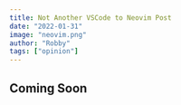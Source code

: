 ```yaml
---
title: Not Another VSCode to Neovim Post
date: "2022-01-31"
image: "neovim.png"
author: "Robby"
tags: ["opinion"]
---
```

 
## Coming Soon

<!---->
<!-- - Oracle makes my life more difficult than it needs to be -->
<!---->
<!-- - The level of ceremony and boilerplate is out of control (Use Lombok!) -->
<!---->
<!-- * Spring was such a complicated framework that it needed a framework on top called Spring Boot and even that is kind of a pain so Spring Initializr (which is spelled dumb) has to exist -->
<!---->
<!-- * Also Annotations are too magical in Spring -->
<!---->
<!-- * I always have difficulty finding documentation that is either: -->
<!--   - A. Complete -->
<!--   - B. Relevant and updated -->
<!---->
<!-- - Maven and Gradle are a pain in the ass (also many teams use both which just adds to the complexity) -->
<!---->
<!-- - Which leads me to the fact that there is still no modern (usable) package manager -->
<!---->
<!-- - The mascot is dumb and idk what it's supposed to be -->
